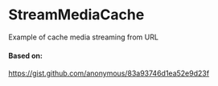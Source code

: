 # StreamMediaCache
Example of cache media streaming from URL
#### Based on:
https://gist.github.com/anonymous/83a93746d1ea52e9d23f
